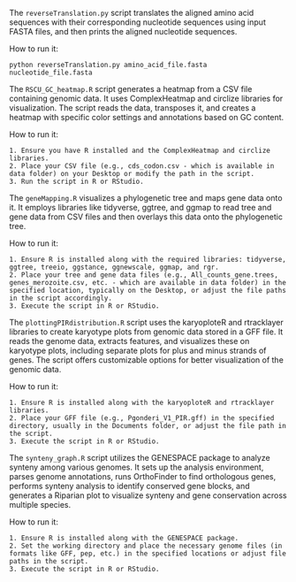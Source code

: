 The `reverseTranslation.py` script translates the aligned amino acid sequences with their corresponding nucleotide sequences using input FASTA files, and then prints the aligned nucleotide sequences.

How to run it: 


```
python reverseTranslation.py amino_acid_file.fasta nucleotide_file.fasta
```


The `RSCU_GC_heatmap.R` script generates a heatmap from a CSV file containing genomic data. It uses ComplexHeatmap and circlize libraries for visualization. The script reads the data, transposes it, and creates a heatmap with specific color settings and annotations based on GC content.

How to run it:
```
1. Ensure you have R installed and the ComplexHeatmap and circlize libraries.
2. Place your CSV file (e.g., cds_codon.csv - which is available in data folder) on your Desktop or modify the path in the script.
3. Run the script in R or RStudio.
```

The `geneMapping.R` visualizes a phylogenetic tree and maps gene data onto it. It employs libraries like tidyverse, ggtree, and ggmap to read tree and gene data from CSV files and then overlays this data onto the phylogenetic tree.


How to run it:
```
1. Ensure R is installed along with the required libraries: tidyverse, ggtree, treeio, ggstance, ggnewscale, ggmap, and rgr.
2. Place your tree and gene data files (e.g., All_counts_gene.trees, genes_merozoite.csv, etc. - which are available in data folder) in the specified location, typically on the Desktop, or adjust the file paths in the script accordingly.
3. Execute the script in R or RStudio.
```

The `plottingPIRdistribution.R` script uses the karyoploteR and rtracklayer libraries to create karyotype plots from genomic data stored in a GFF file. It reads the genome data, extracts features, and visualizes these on karyotype plots, including separate plots for plus and minus strands of genes. The script offers customizable options for better visualization of the genomic data.

How to run it:
```
1. Ensure R is installed along with the karyoploteR and rtracklayer libraries.
2. Place your GFF file (e.g., Pgonderi_V1_PIR.gff) in the specified directory, usually in the Documents folder, or adjust the file path in the script.
3. Execute the script in R or RStudio.
```

The `synteny_graph.R` script utilizes the GENESPACE package to analyze synteny among various genomes. It sets up the analysis environment, parses genome annotations, runs OrthoFinder to find orthologous genes, performs synteny analysis to identify conserved gene blocks, and generates a Riparian plot to visualize synteny and gene conservation across multiple species.

How to run it:
```
1. Ensure R is installed along with the GENESPACE package.
2. Set the working directory and place the necessary genome files (in formats like GFF, pep, etc.) in the specified locations or adjust file paths in the script.
3. Execute the script in R or RStudio.
```
